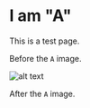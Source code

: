 # I am "A"

This is a test page.

Before the `A` image.

![alt text](/generated/a/images/image.png)

After the `A` image.
